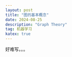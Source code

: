 ```yaml
---
layout: post
title: "图的基本概念"
date: 2024-08-25
description: "Graph Theory"
tag: 机器学习
katex: true  
---
```




好难写。。。

